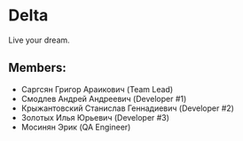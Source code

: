 # Delta
Live your dream.

## Members:
* Саргсян Григор Араикович              (Team Lead)
* Смодлев Андрей Андреевич              (Developer #1)
* Крыжантовский Станислав Геннадиевич   (Developer #2)
* Золотых Илья Юрьевич                  (Developer #3)
* Мосинян Эрик                          (QA Engineer)

